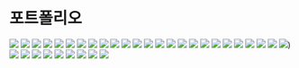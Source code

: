 # 포트폴리오


<img src="https://user-images.githubusercontent.com/76565908/214477100-702f8204-d8d5-4685-b53b-d5227f71b7f7.jpg">
<img src="https://user-images.githubusercontent.com/76565908/214477104-3f99f5f3-5898-42c7-89d8-c50a74fed717.jpg">
<img src="https://user-images.githubusercontent.com/76565908/214477113-2950bc8c-e0dd-4de6-9b36-071b111fc9c3.jpg">
<img src="https://user-images.githubusercontent.com/76565908/214477119-32f9af7d-afa5-4763-93af-371ac52570f5.jpg">
<img src="https://user-images.githubusercontent.com/76565908/214477128-7cdd4bf8-66f1-46ab-823a-ccf9c4a7f41d.jpg">
<img src="https://user-images.githubusercontent.com/76565908/214477132-3cc7b5c1-8887-46b3-a9fe-b3532bb257c1.jpg">
<img src="https://user-images.githubusercontent.com/76565908/214477136-4764f1ee-0dfd-47ec-afcd-0077702e7d61.jpg">
<img src="https://user-images.githubusercontent.com/76565908/214477140-5c8119f3-23ec-4905-ad61-60f12427d05a.jpg">
<img src="https://user-images.githubusercontent.com/76565908/214477142-29bede37-190b-42a6-8102-5fa58363199f.jpg">
<img src="https://user-images.githubusercontent.com/76565908/214477150-046aade9-e966-4e94-b449-069b84390d46.jpg">
<img src="https://user-images.githubusercontent.com/76565908/214477196-878ff65d-7fb4-4ab7-b7e5-85dcfdfba122.jpg">
<img src="https://user-images.githubusercontent.com/76565908/214477201-2f96ac5b-1446-4004-b454-b3e8b4cf97cb.jpg">
<img src="https://user-images.githubusercontent.com/76565908/214477225-391772ed-bc98-4a09-916a-257668a6ab76.jpg">
<img src="https://user-images.githubusercontent.com/76565908/214477235-58c127f6-4ff8-4d56-bfa0-6b0cd882e613.jpg">
<img src="https://user-images.githubusercontent.com/76565908/214477434-8b3eb564-48a2-44f1-9673-c4bfbf6e8a34.jpg">
<img src="https://user-images.githubusercontent.com/76565908/214477445-d144b068-f4f1-41c1-87c2-5eb2046600e6.jpg">
<img src="https://user-images.githubusercontent.com/76565908/214477452-a287d636-120f-4475-8c2a-9d9148150e69.jpg">
<img src="https://user-images.githubusercontent.com/76565908/214477454-63482bfd-216c-4425-9fdb-5b76a4fcdb58.jpg">
<img src="https://user-images.githubusercontent.com/76565908/214477459-0e393121-a2d5-4b15-9f52-be5158c3187f.jpg">
<img src="https://user-images.githubusercontent.com/76565908/214477462-f7518cd4-52c3-46e5-a470-8b3c883ddb69.jpg">
<img src="https://user-images.githubusercontent.com/76565908/214477465-e7bafae5-a8c3-4a91-b448-dc26564fe004.jpg">
<img src="https://user-images.githubusercontent.com/76565908/214477474-209d7b76-1368-498c-b053-07bb7332b972.jpg">
<img src="https://user-images.githubusercontent.com/76565908/214484302-ae18eb4b-f62d-41f4-a837-0605fe9a9080.jpg">
<img src="https://user-images.githubusercontent.com/76565908/214484311-000fa998-04e5-40c4-8d3e-0c516eb77f53.jpg">
<img src="https://user-images.githubusercontent.com/76565908/214484319-424078c3-7281-454d-aba5-9f3ffe731174.jpg">)
<img src="https://user-images.githubusercontent.com/76565908/214484383-bcb0ba2d-d87e-45f4-8ec3-51675038a1ec.jpg">
<img src="https://user-images.githubusercontent.com/76565908/214484395-7af0f1ba-a19e-4fea-a674-85d8b4c14c85.jpg">
<img src="https://user-images.githubusercontent.com/76565908/214484400-caa6e03e-b31a-44f1-bd7a-ea58da14ed4b.jpg">
<img src="https://user-images.githubusercontent.com/76565908/214484416-77b55f75-b357-453e-939c-5bb1c9429366.jpg">
<img src="https://user-images.githubusercontent.com/76565908/214484423-77054743-f757-4956-97c8-e5b8a47888d7.jpg">
<img src="https://user-images.githubusercontent.com/76565908/214484430-161f4946-8a41-42d7-96a7-780ade039187.jpg">
<img src="https://user-images.githubusercontent.com/76565908/214484438-a39fb605-761a-4a13-a196-a02e5959b016.jpg">
<img src="https://user-images.githubusercontent.com/76565908/214484449-b8d194e3-9d71-46d8-ac1d-4fdea70c5611.jpg">
<img src="https://user-images.githubusercontent.com/76565908/214484457-8a23bf41-82b8-4049-ab71-f973ab37ca8c.jpg">
